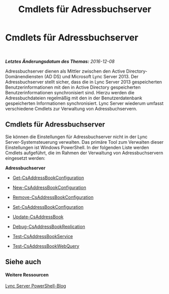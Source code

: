 ﻿---
title: Cmdlets für Adressbuchserver
TOCTitle: Cmdlets für Adressbuchserver
ms:assetid: 33da45da-3c57-4d04-9679-f0e5a0cfd37e
ms:mtpsurl: https://technet.microsoft.com/de-de/library/Gg415643(v=OCS.15)
ms:contentKeyID: 49293628
ms.date: 12/10/2016
mtps_version: v=OCS.15
ms.translationtype: HT
---

# Cmdlets für Adressbuchserver

 

_**Letztes Änderungsdatum des Themas:** 2016-12-08_

Adressbuchserver dienen als Mittler zwischen den Active Directory-Domänendiensten (AD DS) und Microsoft Lync Server 2013. Der Adressbuchserver stellt sicher, dass die in Lync Server 2013 gespeicherten Benutzerinformationen mit den in Active Directory gespeicherten Benutzerinformationen synchronisiert sind. Hierzu werden die Adressbuchdateien regelmäßig mit den in der Benutzerdatenbank gespeicherten Informationen synchronisiert. Lync Server wiederum umfasst verschiedene Cmdlets zur Verwaltung von Adressbuchservern.

## Cmdlets für Adressbuchserver

Sie können die Einstellungen für Adressbuchserver nicht in der Lync Server-Systemsteuerung verwalten. Das primäre Tool zum Verwalten dieser Einstellungen ist Windows PowerShell. In der folgenden Liste werden Cmdlets aufgeführt, die im Rahmen der Verwaltung von Adressbuchservern eingesetzt werden:

**Adressbuchserver**

  - [Get-CsAddressBookConfiguration](get-csaddressbookconfiguration.md)

  - [New-CsAddressBookConfiguration](new-csaddressbookconfiguration.md)

  - [Remove-CsAddressBookConfiguration](remove-csaddressbookconfiguration.md)

  - [Set-CsAddressBookConfiguration](set-csaddressbookconfiguration.md)

<!-- end list -->

  - [Update-CsAddressBook](update-csaddressbook.md)

  - [Debug-CsAddressBookReplication](debug-csaddressbookreplication.md)

<!-- end list -->

  - [Test-CsAddressBookService](test-csaddressbookservice.md)

  - [Test-CsAddressBookWebQuery](test-csaddressbookwebquery.md)

## Siehe auch

#### Weitere Ressourcen

[Lync Server PowerShell-Blog](http://go.microsoft.com/fwlink/?linkid=203150%26clcid=0x407)


